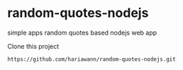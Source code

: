 # random-quotes-nodejs
simple apps random quotes based nodejs web app

Clone this project
```
https://github.com/hariawann/random-quotes-nodejs.git
```

